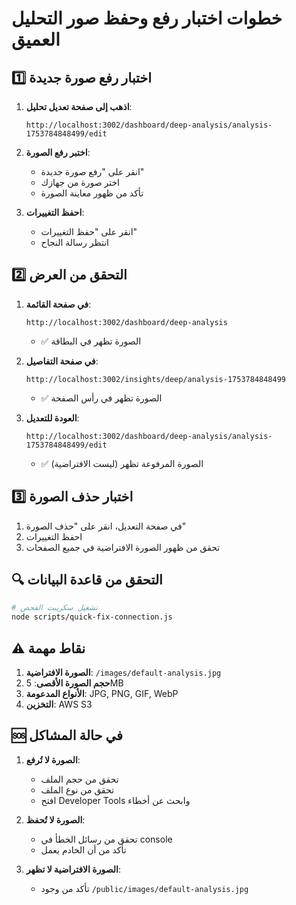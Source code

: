 # خطوات اختبار رفع وحفظ صور التحليل العميق

## 1️⃣ اختبار رفع صورة جديدة

1. **اذهب إلى صفحة تعديل تحليل**:
   ```
   http://localhost:3002/dashboard/deep-analysis/analysis-1753784848499/edit
   ```

2. **اختبر رفع الصورة**:
   - انقر على "رفع صورة جديدة"
   - اختر صورة من جهازك
   - تأكد من ظهور معاينة الصورة

3. **احفظ التغييرات**:
   - انقر على "حفظ التغييرات"
   - انتظر رسالة النجاح

## 2️⃣ التحقق من العرض

1. **في صفحة القائمة**:
   ```
   http://localhost:3002/dashboard/deep-analysis
   ```
   - ✅ الصورة تظهر في البطاقة

2. **في صفحة التفاصيل**:
   ```
   http://localhost:3002/insights/deep/analysis-1753784848499
   ```
   - ✅ الصورة تظهر في رأس الصفحة

3. **العودة للتعديل**:
   ```
   http://localhost:3002/dashboard/deep-analysis/analysis-1753784848499/edit
   ```
   - ✅ الصورة المرفوعة تظهر (ليست الافتراضية)

## 3️⃣ اختبار حذف الصورة

1. في صفحة التعديل، انقر على "حذف الصورة"
2. احفظ التغييرات
3. تحقق من ظهور الصورة الافتراضية في جميع الصفحات

## 🔍 التحقق من قاعدة البيانات

```bash
# تشغيل سكريبت الفحص
node scripts/quick-fix-connection.js
```

## ⚠️ نقاط مهمة

1. **الصورة الافتراضية**: `/images/default-analysis.jpg`
2. **حجم الصورة الأقصى**: 5MB
3. **الأنواع المدعومة**: JPG, PNG, GIF, WebP
4. **التخزين**: AWS S3

## 🆘 في حالة المشاكل

1. **الصورة لا تُرفع**:
   - تحقق من حجم الملف
   - تحقق من نوع الملف
   - افتح Developer Tools وابحث عن أخطاء

2. **الصورة لا تُحفظ**:
   - تحقق من رسائل الخطأ في console
   - تأكد من أن الخادم يعمل

3. **الصورة الافتراضية لا تظهر**:
   - تأكد من وجود `/public/images/default-analysis.jpg` 